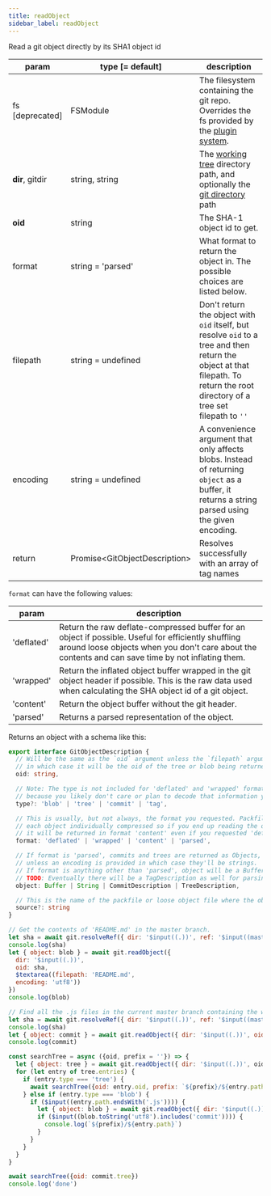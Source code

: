 ```yaml
---
title: readObject
sidebar_label: readObject
---
```


Read a git object directly by its SHA1 object id

| param           | type [= default]                | description                                                                                                                                                                     |
| --------------- | ------------------------------- | ------------------------------------------------------------------------------------------------------------------------------------------------------------------------------- |
| fs [deprecated] | FSModule                        | The filesystem containing the git repo. Overrides the fs provided by the [plugin system](./plugin_fs.md).                                                                       |
| **dir**, gitdir | string, string                  | The [working tree](dir-vs-gitdir.md) directory path, and optionally the [git directory](dir-vs-gitdir.md) path                                                                  |
| **oid**         | string                          | The SHA-1 object id to get.                                                                                                                                                     |
| format          | string = 'parsed'               | What format to return the object in. The possible choices are listed below.                                                                                                     |
| filepath        | string = undefined              | Don't return the object with `oid` itself, but resolve `oid` to a tree and then return the object at that filepath. To return the root directory of a tree set filepath to `''` |
| encoding        | string = undefined              | A convenience argument that only affects blobs. Instead of returning `object` as a buffer, it returns a string parsed using the given encoding.                                 |
| return          | Promise\<GitObjectDescription\> | Resolves successfully with an array of tag names                                                                                                                                |

`format` can have the following values:

| param      | description                                                                                                                                                                                               |
| ---------- | --------------------------------------------------------------------------------------------------------------------------------------------------------------------------------------------------------- |
| 'deflated' | Return the raw deflate-compressed buffer for an object if possible. Useful for efficiently shuffling around loose objects when you don't care about the contents and can save time by not inflating them. |
| 'wrapped'  | Return the inflated object buffer wrapped in the git object header if possible. This is the raw data used when calculating the SHA object id of a git object.                                             |
| 'content'  | Return the object buffer without the git header.                                                                                                                                                          |
| 'parsed'   | Returns a parsed representation of the object.                                                                                                                                                            |

Returns an object with a schema like this:

```ts
export interface GitObjectDescription {
  // Will be the same as the `oid` argument unless the `filepath` argument is provided,
  // in which case it will be the oid of the tree or blob being returned.
  oid: string,

  // Note: The type is not included for 'deflated' and 'wrapped' formatted objects
  // because you likely don't care or plan to decode that information yourself.
  type?: 'blob' | 'tree' | 'commit' | 'tag',

  // This is usually, but not always, the format you requested. Packfiles do not store
  // each object individually compressed so if you end up reading the object from a packfile
  // it will be returned in format 'content' even if you requested 'deflated' or 'wrapped'.
  format: 'deflated' | 'wrapped' | 'content' | 'parsed',

  // If format is 'parsed', commits and trees are returned as Objects, but blobs are still formatted as Buffers
  // unless an encoding is provided in which case they'll be strings.
  // If format is anything other than 'parsed', object will be a Buffer.
  // TODO: Eventually there will be a TagDescription as well for parsing annotated tags.
  object: Buffer | String | CommitDescription | TreeDescription,

  // This is the name of the packfile or loose object file where the object was found.
  source?: string
}
```

```js live
// Get the contents of 'README.md' in the master branch.
let sha = await git.resolveRef({ dir: '$input((.))', ref: '$input((master))' })
console.log(sha)
let { object: blob } = await git.readObject({
  dir: '$input((.))',
  oid: sha,
  $textarea((filepath: 'README.md',
  encoding: 'utf8'))
})
console.log(blob)
```

```js live
// Find all the .js files in the current master branch containing the word 'commit'
let sha = await git.resolveRef({ dir: '$input((.))', ref: '$input((master))' })
console.log(sha)
let { object: commit } = await git.readObject({ dir: '$input((.))', oid: sha })
console.log(commit)

const searchTree = async ({oid, prefix = ''}) => {
  let { object: tree } = await git.readObject({ dir: '$input((.))', oid })
  for (let entry of tree.entries) {
    if (entry.type === 'tree') {
      await searchTree({oid: entry.oid, prefix: `${prefix}/${entry.path}`})
    } else if (entry.type === 'blob') {
      if ($input((entry.path.endsWith('.js')))) {
        let { object: blob } = await git.readObject({ dir: '$input((.))', oid: entry.oid })
        if ($input((blob.toString('utf8').includes('commit')))) {
          console.log(`${prefix}/${entry.path}`)
        }
      }
    }
  }
}

await searchTree({oid: commit.tree})
console.log('done')
```